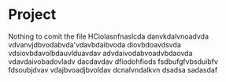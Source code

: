 # Project
Nothing to comit the file
HCiolasnfnaslcda
danvkdalvnoadvda
vdvanvjdbvodabvda'vdavbdaibvoda
diovbdoavdsvda
vdsiovbdavolbdauvlduavdav
advdaivodabvoadvbdaovda
vdavdaivobadovladv
dacdavdav
dfiodohfiods
fsdbufgfvbsduibfv
fdsoubjdvav
vdajbvoadjbvoldav
dcnalvndalkvn
dsadsa
sadasdaf
